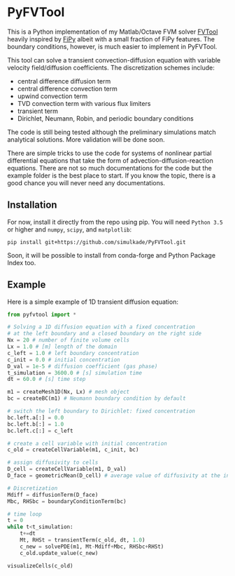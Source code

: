 # PyFVTool
This is a Python implementation of my Matlab/Octave FVM solver [FVTool](http://github.com/simulkade/FVTool) heavily inspired by [FiPy](http://www.ctcms.nist.gov/fipy/) albeit with a small fraction of FiPy features. The boundary conditions, however, is much easier to implement in PyFVTool.   

This tool can solve a transient convection-diffusion equation with variable velocity field/diffusion coefficients. The discretization schemes include:  
  * central difference diffusion term
  * central difference convection term
  * upwind convection term
  * TVD convection term with various flux limiters
  * transient term
  * Dirichlet, Neumann, Robin, and periodic boundary conditions

The code is still being tested although the preliminary simulations match analytical solutions. More validation will be done soon.  

There are simple tricks to use the code for systems of nonlinear partial differential equations that take the form of advection-diffusion-reaction equations. There are not so much documentations for the code but the example folder is the best place to start. If you know the topic, there is a good chance you will never need any documentations.  

## Installation
For now, install it directly from the repo using pip. You will need `Python 3.5` or higher and `numpy`, `scipy`, and `matplotlib`:  

```
pip install git+https://github.com/simulkade/PyFVTool.git
```

Soon, it will be possible to install from conda-forge and Python Package Index too.

## Example
Here is a simple example of 1D transient diffusion equation:

```python
from pyfvtool import *

# Solving a 1D diffusion equation with a fixed concentration 
# at the left boundary and a closed boundary on the right side
Nx = 20 # number of finite volume cells
Lx = 1.0 # [m] length of the domain 
c_left = 1.0 # left boundary concentration
c_init = 0.0 # initial concentration
D_val = 1e-5 # diffusion coefficient (gas phase)
t_simulation = 3600.0 # [s] simulation time
dt = 60.0 # [s] time step

m1 = createMesh1D(Nx, Lx) # mesh object
bc = createBC(m1) # Neumann boundary condition by default

# switch the left boundary to Dirichlet: fixed concentration
bc.left.a[:] = 0.0
bc.left.b[:] = 1.0
bc.left.c[:] = c_left

# create a cell variable with initial concentration
c_old = createCellVariable(m1, c_init, bc)

# assign diffusivity to cells
D_cell = createCellVariable(m1, D_val)
D_face = geometricMean(D_cell) # average value of diffusivity at the interfaces between cells

# Discretization
Mdiff = diffusionTerm(D_face)
Mbc, RHSbc = boundaryConditionTerm(bc)

# time loop
t = 0
while t<t_simulation:
    t+=dt
    Mt, RHSt = transientTerm(c_old, dt, 1.0)
    c_new = solvePDE(m1, Mt-Mdiff+Mbc, RHSbc+RHSt)
    c_old.update_value(c_new)

visualizeCells(c_old)
```